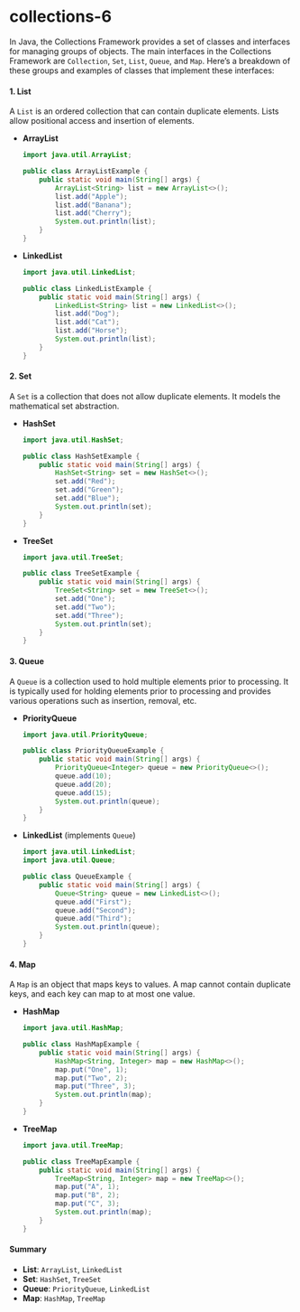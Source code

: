 # collections-6

In Java, the Collections Framework provides a set of classes and interfaces for managing groups of objects. The main interfaces in the Collections Framework are `Collection`, `Set`, `List`, `Queue`, and `Map`. Here’s a breakdown of these groups and examples of classes that implement these interfaces:

#### 1. List

A `List` is an ordered collection that can contain duplicate elements. Lists allow positional access and insertion of elements.

*   **ArrayList**

    ```java
    import java.util.ArrayList;

    public class ArrayListExample {
        public static void main(String[] args) {
            ArrayList<String> list = new ArrayList<>();
            list.add("Apple");
            list.add("Banana");
            list.add("Cherry");
            System.out.println(list);
        }
    }
    ```
*   **LinkedList**

    ```java
    import java.util.LinkedList;

    public class LinkedListExample {
        public static void main(String[] args) {
            LinkedList<String> list = new LinkedList<>();
            list.add("Dog");
            list.add("Cat");
            list.add("Horse");
            System.out.println(list);
        }
    }
    ```

#### 2. Set

A `Set` is a collection that does not allow duplicate elements. It models the mathematical set abstraction.

*   **HashSet**

    ```java
    import java.util.HashSet;

    public class HashSetExample {
        public static void main(String[] args) {
            HashSet<String> set = new HashSet<>();
            set.add("Red");
            set.add("Green");
            set.add("Blue");
            System.out.println(set);
        }
    }
    ```
*   **TreeSet**

    ```java
    import java.util.TreeSet;

    public class TreeSetExample {
        public static void main(String[] args) {
            TreeSet<String> set = new TreeSet<>();
            set.add("One");
            set.add("Two");
            set.add("Three");
            System.out.println(set);
        }
    }
    ```

#### 3. Queue

A `Queue` is a collection used to hold multiple elements prior to processing. It is typically used for holding elements prior to processing and provides various operations such as insertion, removal, etc.

*   **PriorityQueue**

    ```java
    import java.util.PriorityQueue;

    public class PriorityQueueExample {
        public static void main(String[] args) {
            PriorityQueue<Integer> queue = new PriorityQueue<>();
            queue.add(10);
            queue.add(20);
            queue.add(15);
            System.out.println(queue);
        }
    }
    ```
*   **LinkedList** (implements `Queue`)

    ```java
    import java.util.LinkedList;
    import java.util.Queue;

    public class QueueExample {
        public static void main(String[] args) {
            Queue<String> queue = new LinkedList<>();
            queue.add("First");
            queue.add("Second");
            queue.add("Third");
            System.out.println(queue);
        }
    }
    ```

#### 4. Map

A `Map` is an object that maps keys to values. A map cannot contain duplicate keys, and each key can map to at most one value.

*   **HashMap**

    ```java
    import java.util.HashMap;

    public class HashMapExample {
        public static void main(String[] args) {
            HashMap<String, Integer> map = new HashMap<>();
            map.put("One", 1);
            map.put("Two", 2);
            map.put("Three", 3);
            System.out.println(map);
        }
    }
    ```
*   **TreeMap**

    ```java
    import java.util.TreeMap;

    public class TreeMapExample {
        public static void main(String[] args) {
            TreeMap<String, Integer> map = new TreeMap<>();
            map.put("A", 1);
            map.put("B", 2);
            map.put("C", 3);
            System.out.println(map);
        }
    }
    ```

#### Summary

* **List**: `ArrayList`, `LinkedList`
* **Set**: `HashSet`, `TreeSet`
* **Queue**: `PriorityQueue`, `LinkedList`
* **Map**: `HashMap`, `TreeMap`
